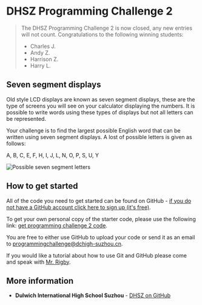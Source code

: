 # DHSZ Programming Challenge 2

> The DHSZ Programming Challenge 2 is now closed, any new entries will not count.
> Congratulations to the following winning students:
> - Charles J.
> - Andy Z.
> - Harrison Z.
> - Harry L.

## Seven segment displays

Old style LCD displays are known as seven segment displays, these are the type of screens you will see on your calculator displaying the numbers. It is possible to write words using these types of displays but not all letters can be represented.

Your challenge is to find the largest possible English word that can be written using seven segment displays. A lost of possible letters is given as follows:

A, B, C, E, F, H, I, J, L, N, O, P, S, U, Y

![Possible seven segment letters](https://i.imgur.com/nJtc4cD.png "List of possible letters")

## How to get started

All of the code you need to get started can be found on GitHub - [if you do not have a GitHub account click here to sign up (it's free)](https://github.com/join?source=experiment-header-dropdowns-home).

To get your own personal copy of the starter code, please use the following link: [get programming challenge 2 code](https://classroom.github.com/a/R9kaYWX1).

You are free to either use GitHub to upload your code or send it as an email to [programmingchallenge@dchigh-suzhou.cn](mailto:programmingchallenge@dchigh-suzhou.cn).

If you would like a tutorial about how to use Git and GitHub please come and speak with [Mr. Rigby](mailto:jared.rigby@dchigh-suzhou.cn).

## More information

* **Dulwich International High School Suzhou** - [DHSZ on GitHub](https://github.com/DHSZ)
